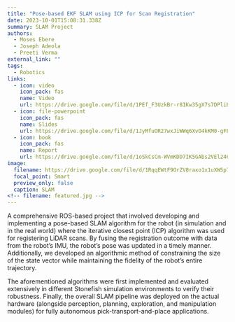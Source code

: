 ```yaml
---
title: "Pose-based EKF SLAM using ICP for Scan Registration"
date: 2023-10-01T15:08:31.338Z
summary: SLAM Project
authors:
  - Moses Ebere
  - Joseph Adeola
  - Preeti Verma
external_link: ""
tags:
  - Robotics
links:
  - icon: video
    icon_pack: fas
    name: Video
    url: https://drive.google.com/file/d/1PEf_F3UzkBr-r8IKw35gX7s7DPliBYtB/view?usp=sharing
  - icon: file-powerpoint
    icon_pack: fas
    name: Slides
    url: https://drive.google.com/file/d/1JyMfuOR27wxJiWWq6XvO4kKM0-gFEU43/view?usp=sharing
  - icon: book
    icon_pack: fas
    name: Report
    url: https://drive.google.com/file/d/1oSkCsCm-WVmKDD7IK5GAbs2VEl246Cdo/view?usp=sharing
image:
  filename: https://drive.google.com/file/d/1RqqEWtF9OrZV8raxo1x1uXW5p7cchcyE/view?usp=sharing
  focal_point: Smart
  preview_only: false
  caption: SLAM
<!-- filename: featured.jpg -->
---
```

A comprehensive ROS-based project that involved developing and implementing a pose-based SLAM algorithm for the robot (in simulation and in the real world) where the iterative closest point (ICP) algorithm was used for registering LiDAR scans. By fusing the registration outcome with data from the robot’s IMU, the robot’s pose was updated in a timely manner. Additionally, we developed an algorithmic method of constraining the size of the state vector while maintaining the fidelity of the robot’s entire trajectory.



T﻿he aforementioned algorithms were first implemented and evaluated extensively in different Stonefish simulation environments to verify their robustness. Finally, the overall SLAM pipeline was deployed on the actual hardware (alongside perception, planning, exploration, and manipulation modules) for fully autonomous pick-transport-and-place applications.
